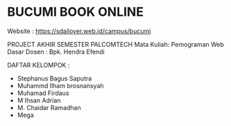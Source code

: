# BUCUMI BOOK ONLINE
Website : https://sdailover.web.id/campus/bucumi

PROJECT AKHIR SEMESTER PALCOMTECH
Mata Kuliah: Pemograman Web Dasar
Dosen : Bpk. Hendra Efendi

DAFTAR KELOMPOK :
- Stephanus Bagus Saputra
- Muhammd Ilham brosnansyah
- Muhamad Firdaus 
- M Ihsan Adrian 
- M. Chaidar Ramadhan 
- Mega